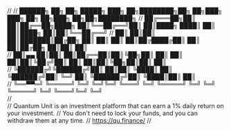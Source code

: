 // 
//  ██████╗ ██╗   ██╗ █████╗ ███╗   ██╗████████╗██╗   ██╗███╗   ███╗    ██╗   ██╗███╗   ██╗██╗████████╗
// ██╔═══██╗██║   ██║██╔══██╗████╗  ██║╚══██╔══╝██║   ██║████╗ ████║    ██║   ██║████╗  ██║██║╚══██╔══╝
// ██║   ██║██║   ██║███████║██╔██╗ ██║   ██║   ██║   ██║██╔████╔██║    ██║   ██║██╔██╗ ██║██║   ██║   
// ██║▄▄ ██║██║   ██║██╔══██║██║╚██╗██║   ██║   ██║   ██║██║╚██╔╝██║    ██║   ██║██║╚██╗██║██║   ██║   
// ╚██████╔╝╚██████╔╝██║  ██║██║ ╚████║   ██║   ╚██████╔╝██║ ╚═╝ ██║    ╚██████╔╝██║ ╚████║██║   ██║   
//  ╚══▀▀═╝  ╚═════╝ ╚═╝  ╚═╝╚═╝  ╚═══╝   ╚═╝    ╚═════╝ ╚═╝     ╚═╝     ╚═════╝ ╚═╝  ╚═══╝╚═╝   ╚═╝   
//                                                                                                    
// Quantum Unit is an investment platform that can earn a 1% daily return on your investment. 
// You don't need to lock your funds, and you can withdraw them at any time.
// https://qu.finance/
// 
